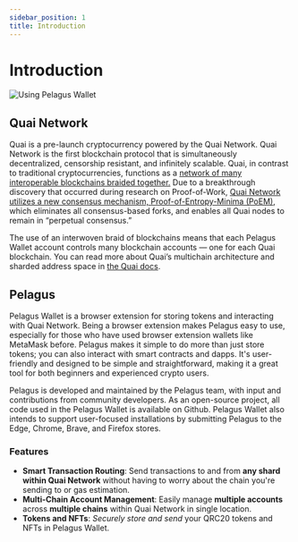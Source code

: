 ```yaml
---
sidebar_position: 1
title: Introduction
---
```


# Introduction

![Using Pelagus Wallet](/img/PelagusDisplay.png)

## Quai Network

Quai is a pre-launch cryptocurrency powered by the Quai Network. Quai Network is the first blockchain protocol that is simultaneously decentralized, censorship resistant, and infinitely scalable. Quai, in contrast to traditional cryptocurrencies, functions as a [network of many interoperable blockchains braided together.](https://docs.quai.network/advanced-introduction/multithreaded-execution) Due to a breakthrough discovery that occurred during research on Proof-of-Work, [Quai Network utilizes a new consensus mechanism, Proof-of-Entropy-Minima (PoEM)](https://arxiv.org/abs/2303.04305), which eliminates all consensus-based forks, and enables all Quai nodes to remain in “perpetual consensus.”

The use of an interwoven braid of blockchains means that each Pelagus Wallet account controls many blockchain accounts — one for each Quai blockchain. You can read more about Quai’s multichain architecture and sharded address space in [the Quai docs](https://docs.quai.network/introduction/quai-network).

## Pelagus

Pelagus Wallet is a browser extension for storing tokens and interacting with Quai Network. Being a browser extension makes Pelagus easy to use, especially for those who have used browser extension wallets like MetaMask before. Pelagus makes it simple to do more than just store tokens; you can also interact with smart contracts and dapps. It's user-friendly and designed to be simple and straightforward, making it a great tool for both beginners and experienced crypto users.

Pelagus is developed and maintained by the Pelagus team, with input and contributions from community developers. As an open-source project, all code used in the Pelagus Wallet is available on Github. Pelagus Wallet also intends to support user-focused installations by submitting Pelagus to the Edge, Chrome, Brave, and Firefox stores.

### Features

- **Smart Transaction Routing**: Send transactions to and from **any shard within Quai Network** without having to worry about the chain you're sending to or gas estimation.
- **Multi-Chain Account Management**: Easily manage **multiple accounts** across **multiple chains** within Quai Network in single location.
- **Tokens and NFTs**: *Securely store and send* your QRC20 tokens and NFTs in Pelagus Wallet.
